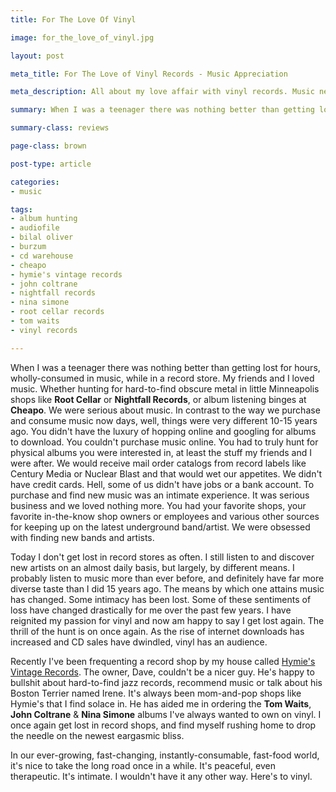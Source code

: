 ```yaml
---
title: For The Love Of Vinyl

image: for_the_love_of_vinyl.jpg

layout: post

meta_title: For The Love of Vinyl Records - Music Appreciation

meta_description: All about my love affair with vinyl records. Music never sounded so good!

summary: When I was a teenager there was nothing better than getting lost for hours, wholly-consumed by music...

summary-class: reviews

page-class: brown

post-type: article

categories:
- music

tags:
- album hunting
- audiofile
- bilal oliver
- burzum
- cd warehouse
- cheapo
- hymie's vintage records
- john coltrane
- nightfall records
- nina simone
- root cellar records
- tom waits
- vinyl records

---
```


When I was a teenager there was nothing better than getting lost for hours, wholly-consumed in music, while in a record store. My friends and I loved music. Whether hunting for hard-to-find obscure metal in little Minneapolis shops like **Root Cellar** or **Nightfall Records**, or album listening binges at **Cheapo**. We were serious about music. In contrast to the way we purchase and consume music now days, well, things were very different 10-15 years ago. You didn't have the luxury of hopping online and googling for albums to download. You couldn't purchase music online. You had to truly hunt for physical albums you were interested in, at least the stuff my friends and I were after. We would receive mail order catalogs from record labels like Century Media or Nuclear Blast and that would wet our appetites. We didn't have credit cards. Hell, some of us didn't have jobs or a bank account. To purchase and find new music was an intimate experience. It was serious business and we loved nothing more. You had your favorite shops, your favorite in-the-know shop owners or employees and various other sources for keeping up on the latest underground band/artist. We were obsessed with finding new bands and artists.

Today I don't get lost in record stores as often. I still listen to and discover new artists on an almost daily basis, but largely, by different means. I probably listen to music more than ever before, and definitely have far more diverse taste than I did 15 years ago. The means by which one attains music has changed. Some intimacy has been lost. Some of these sentiments of loss have changed drastically for me over the past few years. I have reignited my passion for vinyl and now am happy to say I get lost again. The thrill of the hunt is on once again.  As the rise of internet downloads has increased and CD sales have dwindled, vinyl has an audience.

Recently I've been frequenting a record shop by my house called <a href="http://hymiesrecords.com/" class="external" title="Hymie's Vintage Records">Hymie's Vintage Records</a>. The owner, Dave, couldn't be a nicer guy. He's happy to bullshit about hard-to-find jazz records, recommend music or talk about his Boston Terrier named Irene. It's always been mom-and-pop shops like Hymie's that I find solace in. He has aided me in ordering the **Tom Waits**, **John Coltrane** & **Nina Simone** albums I've always wanted to own on vinyl. I once again get lost in record shops, and find myself rushing home to drop the needle on the newest eargasmic bliss.

In our ever-growing, fast-changing, instantly-consumable, fast-food world, it's nice to take the long road once in a while. It's peaceful, even therapeutic. It's intimate. I wouldn't have it any other way. Here's to vinyl.
